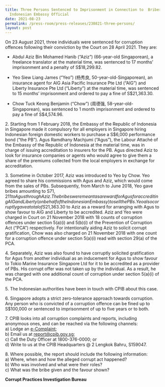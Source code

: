 ```yaml
---
title: Three Persons Sentenced to Imprisonment in Connection to  Bribery of
  Indonesian Embassy Official
date: 2021-08-23
permalink: /press-room/press-releases/230821-three-persons/
layout: post
---
```

On 23 August 2021, three individuals were sentenced for corruption offences following their conviction by the Court on 28 April 2021. They are:

* Abdul Aziz Bin Mohamed Hanib (“Aziz”) (66-year-old Singaporean), a freelance translator at the material time, was sentenced to 17 months’ imprisonment and a penalty of S$18,299.82. 

* Yeo Siew Liang James (“Yeo”) (杨秀良, 50-year-old-Singaporean), an insurance agent for AIG Asia Pacific Insurance Pte Ltd (“AIG”) and Liberty Insurance Pte Ltd (“Liberty”) at the material time, was sentenced to 15 months’ imprisonment and ordered to pay a fine of S$21,363.30.

* Chow Tuck Keong Benjamin (“Chow”) (周德强, 58-year-old-Singaporean), was sentenced to 1 month imprisonment and ordered to pay a fine of S$4,574.96. 

2\.	Starting from 1 February 2018, the Embassy of the Republic of Indonesia in Singapore made it compulsory for all employers in Singapore hiring Indonesian foreign domestic workers to purchase a S$6,000 performance bond (“the PB”). Agus Ramdhany Machjumi (“Agus”), the Labour Attaché of the Embassy of the Republic of Indonesia at the material time, was in charge of issuing accreditation to insurers for the PB. Agus directed Aziz to look for insurance companies or agents who would agree to give them a share of the premiums collected from the local employers in exchange for accreditation. 

3\.	Sometime in October 2017, Aziz was introduced to Yeo by Chow. Yeo agreed to share his commissions with Agus and Aziz, which would come from the sales of PBs. Subsequently, from March to June 2018, Yeo gave bribes amounting to S$71,211 to Agus through Aziz. The bribes were meant as a reward for Agus for accrediting AIG and Liberty (on behalf of the Indonesian Embassy) to sell the PBs. Yeo also corruptly gave a total of S$21,363.30 to Aziz as a reward for arranging with Agus to show favour to  AIG and Liberty to be accredited. Aziz and Yeo were charged in Court on 21 November 2018 with 18 counts of corruption offences under section 5(a)(i) and 5(b)(i) of the Prevention of Corruption Act (“PCA”) respectively. For intentionally aiding Aziz to solicit corrupt gratification, Chow was also charged on 21 November 2018 with one count for a corruption offence under section 5(a)(i) read with section 29(a) of the PCA. 

4\.	Separately, Aziz was also found to have corruptly solicited gratification for Agus from another individual as an inducement for Agus to show favour to Tokio Marine Insurance Singapore Ltd for it to be accredited as a provider of PBs. His corrupt offer was not taken up by the individual. As a result, he was charged with one additional count of corruption under section 5(a)(i) of the PCA. 

5\.	The Indonesian authorities have been in touch with CPIB about this case.

6\.	Singapore adopts a strict zero-tolerance approach towards corruption. Any person who is convicted of a corruption offence can be fined up to S$100,000 or sentenced to imprisonment of up to five years or to both.

7\.	CPIB looks into all corruption complaints and reports, including anonymous ones, and can be reached via the following channels:<br>
a) Lodge an [e-Complaint](/e-services/e-complaint-for-corrupt-conduct);<br>
b) Email us at <a href="mailto:report@cpib.gov.sg" class="spamspan">report@cpib.gov.sg</a>;<br>
c) Call the Duty Officer at 1800-376-0000; or<br>
d) Write to us at the CPIB Headquarters @ 2 Lengkok Bahru, S159047.

8\.	Where possible, the report should include the following information:<br>
a)	Where, when and how the alleged corrupt act happened? <br>
b)	Who was involved and what were their roles? <br>
c)	What was the bribe given and the favour shown?

**Corrupt Practices Investigation Bureau**